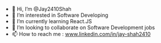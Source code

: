 - 👋 Hi, I’m @Jay2410Shah
- 👀 I’m interested in Software Developing
- 🌱 I’m currently learning React.JS
- 💞️ I’m looking to collaborate on Software Development jobs
- 📫 How to reach me : www.linkedin.com/in/jay-shah2410


<!---
Jay2410Shah/Jay2410Shah is a ✨ special ✨ repository because its `README.md` (this file) appears on your GitHub profile.
You can click the Preview link to take a look at your changes.
--->
